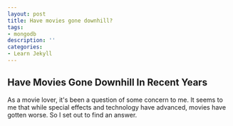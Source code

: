 ```yaml
---
layout: post
title: Have movies gone downhill?
tags:
- mongodb
description: ''
categories:
- Learn Jekyll 
---
```


## Have Movies Gone Downhill In Recent Years

As a movie lover, it's been a question of some concern to me.
It seems to me that while special effects and technology have advanced, movies have gotten worse. So I set out to find an answer.


